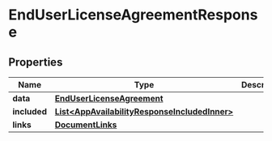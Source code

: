 

# EndUserLicenseAgreementResponse


## Properties

| Name | Type | Description | Notes |
|------------ | ------------- | ------------- | -------------|
|**data** | [**EndUserLicenseAgreement**](EndUserLicenseAgreement.md) |  |  |
|**included** | [**List&lt;AppAvailabilityResponseIncludedInner&gt;**](AppAvailabilityResponseIncludedInner.md) |  |  [optional] |
|**links** | [**DocumentLinks**](DocumentLinks.md) |  |  |



